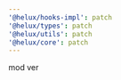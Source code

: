 ```yaml
---
'@helux/hooks-impl': patch
'@helux/types': patch
'@helux/utils': patch
'@helux/core': patch
---
```


mod ver
